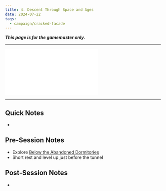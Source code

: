 ```yaml
---
title: 4. Descent Through Space and Ages
date: 2024-07-22
tags:
  - campaign/cracked-facade
---
```


***This page is for the gamemaster only.***

---

![scratchpad](scratchpad.md)

---

## Quick Notes

- 

## Pre-Session Notes

- Explore [Below the Abandoned Dormitories](../unexplored/below-abandoned-dorms.md)
- Short rest and level up just before the tunnel

## Post-Session Notes

 - 
